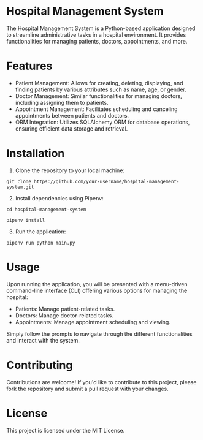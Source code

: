 # Hospital Management System

The Hospital Management System is a Python-based application designed to streamline administrative tasks in a hospital environment. It provides functionalities for managing patients, doctors, appointments, and more.

# Features

* Patient Management: Allows for creating, deleting, displaying, and finding patients by various attributes such as name, age, or gender.
* Doctor Management: Similar functionalities for managing doctors, including assigning them to patients.
* Appointment Management: Facilitates scheduling and canceling appointments between patients and doctors.
* ORM Integration: Utilizes SQLAlchemy ORM for database operations, ensuring efficient data storage and retrieval.

# Installation

1. Clone the repository to your local machine:

  ```git clone https://github.com/your-username/hospital-management-system.git```

2. Install dependencies using Pipenv:

  ```cd hospital-management-system```

  ```pipenv install```

3. Run the application:

  ```pipenv run python main.py```

# Usage

Upon running the application, you will be presented with a menu-driven command-line interface (CLI) offering various options for managing the hospital:

* Patients: Manage patient-related tasks.
* Doctors: Manage doctor-related tasks.
* Appointments: Manage appointment scheduling and viewing.

Simply follow the prompts to navigate through the different functionalities and interact with the system.

# Contributing

Contributions are welcome! If you'd like to contribute to this project, please fork the repository and submit a pull request with your changes.

# License

This project is licensed under the MIT License.
